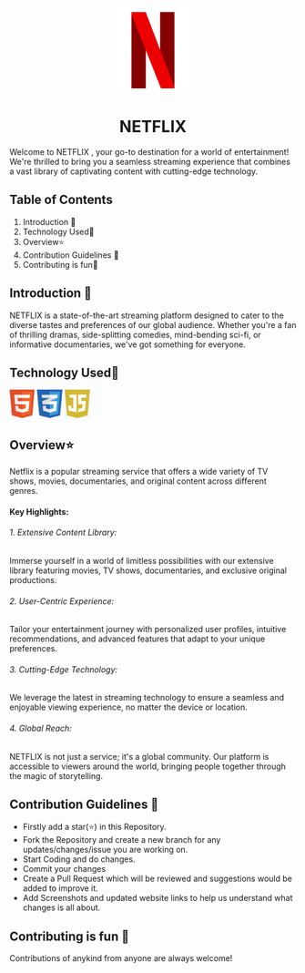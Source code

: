 

<div align="center"><img src="Netflix.png" height="150" width="150" ></div>

# <div align="center">NETFLIX</div>

Welcome to NETFLIX , your go-to destination for a world of entertainment! We're thrilled to bring you a seamless streaming experience that combines a vast library of captivating content with cutting-edge technology.

## Table of Contents

1. Introduction 📌
2. Technology Used🚀
3. Overview⭐
4. Contribution Guidelines 📑
5. Contributing is fun🧡


## Introduction 📌

NETFLIX is a state-of-the-art streaming platform designed to cater to the diverse tastes and preferences of our global audience. Whether you're a fan of thrilling dramas, side-splitting comedies, mind-bending sci-fi, or informative documentaries, we've got something for everyone.

## Technology Used🚀

<img src="html.png" height="50"> 
<img src="css.jpeg" height="50">
<img src="java.jpg" height="50">

##  Overview⭐
Netflix is a popular streaming service that offers a wide variety of TV shows, movies, documentaries, and original content across different genres. 

#### Key Highlights:
###### 1. Extensive Content Library: 
Immerse yourself in a world of limitless possibilities with our extensive library featuring movies, TV shows, documentaries, and exclusive original productions.

###### 2. User-Centric Experience: 
Tailor your entertainment journey with personalized user profiles, intuitive recommendations, and advanced features that adapt to your unique preferences.

###### 3. Cutting-Edge Technology: 
We leverage the latest in streaming technology to ensure a seamless and enjoyable viewing experience, no matter the device or location.

###### 4. Global Reach: 
NETFLIX is not just a service; it's a global community. Our platform is accessible to viewers around the world, bringing people together through the magic of storytelling.

## Contribution Guidelines 📑


- Firstly add a star(⭐) in this Repository.
- Fork the Repository and create a new branch for any updates/changes/issue you are working on.
- Start Coding and do changes.
- Commit your changes
- Create a Pull Request which will be reviewed and suggestions would be added to improve it.
- Add Screenshots and updated website links to help us understand what changes is all about.

## Contributing is fun 🧡


Contributions of anykind from anyone are always welcome!